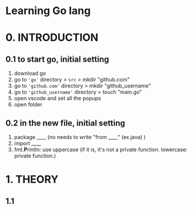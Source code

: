 
# Learning Go lang 

# 0. INTRODUCTION
## 0.1 to start go, initial setting 
1. download go 
2. go to `'go'` directory > `src` > mkdir "github.com" 
3. go to `'github.com'` directory > mkdir "github_username"
4. go to `'github_username'` directory > touch "main.go"
5. open vscode and set all the popups 
6. open folder

## 0.2 in the new file, initial setting
1. package ____   (no needs to write "from ____" (ex.java) )
2. import ____ 
3. fmt.**P**rintln: use uppercase (if it is, it's not a private function. lowercase: private function.) 


# 1. THEORY
## 1.1 
